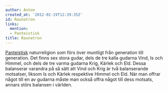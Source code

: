 ```yaml
---
author: Anton
created_at: '2012-02-19T12:39:35Z'
id: Raunatron
links:
  mention:
  - Panteistisk
title: Raunatron
---
```


[Panteistisk] naturreligion som förs över muntligt från generation till generation. Det finns sex
stora gudar, dels de tre kalla gudarna Vind, Is och Himmel, och dels de tre varma gudarna Krig,
Kärlek och Eld. Dessa balanserar varandra på så sätt att Vind och Krig är två balanserande
motsatser, liksom Is och Kärlek respektive Himmel och Eld. När man offrar något till en av gudarna
måste man också offra något till dess motsats, annars störs balansen i världen.

  [Panteistisk]: Panteistisk
